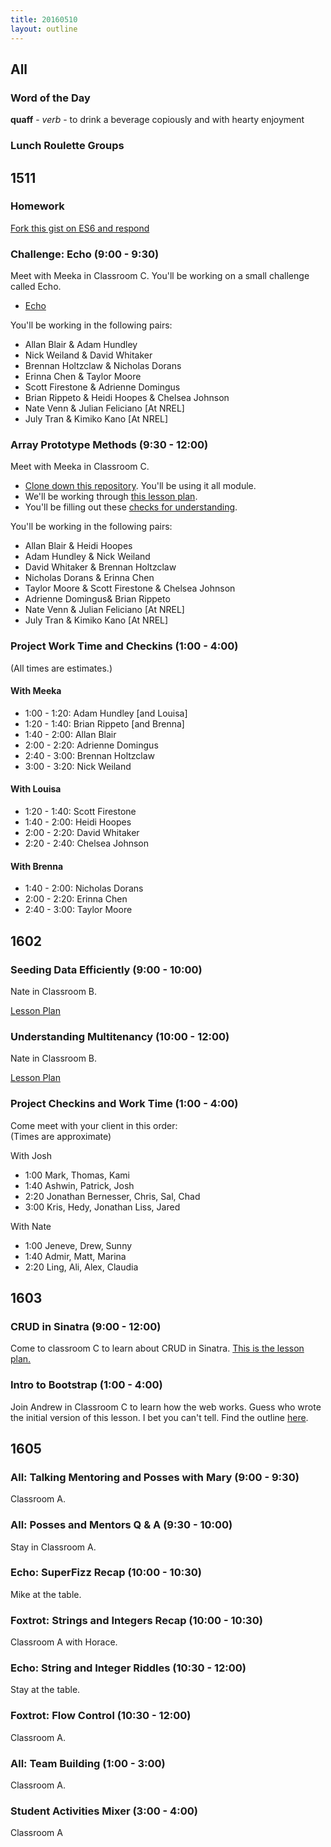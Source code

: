 ```yaml
---
title: 20160510
layout: outline
---
```


## All

### Word of the Day

**quaff** - *verb* - to drink a beverage copiously and with hearty enjoyment

### Lunch Roulette Groups

## 1511

### Homework

[Fork this gist on ES6 and respond](https://gist.github.com/rrgayhart/8435729452a3e3ad8cd3)

### Challenge: Echo (9:00 - 9:30)

Meet with Meeka in Classroom C. You'll be working on a small challenge called Echo.

* [Echo](https://github.com/turingschool/challenges/blob/master/echo.markdown)

You'll be working in the following pairs:

 * Allan Blair & Adam Hundley
 * Nick Weiland & David Whitaker
 * Brennan Holtzclaw & Nicholas Dorans
 * Erinna Chen & Taylor Moore
 * Scott Firestone & Adrienne Domingus
 * Brian Rippeto & Heidi Hoopes & Chelsea Johnson
 * Nate Venn & Julian Feliciano [At NREL]
 * July Tran & Kimiko Kano [At NREL]

### Array Prototype Methods (9:30 - 12:00)

Meet with Meeka in Classroom C.

- [Clone down this repository][mdn]. You'll be using it all module.
- We'll be working through [this lesson plan][apm].
- You'll be filling out these [checks for understanding][cfu].

[mdn]: https://github.com/mdn/advanced-js-fundamentals-ck
[apm]: https://github.com/mdn/advanced-js-fundamentals-ck/tree/gh-pages/tutorials/01-array-prototype-methods
[cfu]: https://gist.github.com/rrgayhart/7b9c8bc4fe78a51196f25f966d055af3

You'll be working in the following pairs:

 * Allan Blair & Heidi Hoopes
 * Adam Hundley & Nick Weiland
 * David Whitaker & Brennan Holtzclaw
 * Nicholas Dorans & Erinna Chen
 * Taylor Moore & Scott Firestone & Chelsea Johnson
 * Adrienne Domingus& Brian Rippeto
 * Nate Venn & Julian Feliciano [At NREL]
 * July Tran & Kimiko Kano [At NREL]

### Project Work Time and Checkins (1:00 - 4:00)

(All times are estimates.)

#### With Meeka

- 1:00 - 1:20: Adam Hundley [and Louisa]
- 1:20 - 1:40: Brian Rippeto [and Brenna]
- 1:40 - 2:00: Allan Blair
- 2:00 - 2:20: Adrienne Domingus
- 2:40 - 3:00: Brennan Holtzclaw
- 3:00 - 3:20: Nick Weiland

#### With Louisa

- 1:20 - 1:40: Scott Firestone
- 1:40 - 2:00: Heidi Hoopes
- 2:00 - 2:20: David Whitaker
- 2:20 - 2:40: Chelsea Johnson

#### With Brenna

- 1:40 - 2:00: Nicholas Dorans
- 2:00 - 2:20: Erinna Chen
- 2:40 - 3:00: Taylor Moore

## 1602


### Seeding Data Efficiently (9:00 - 10:00)

Nate in Classroom B.

[Lesson Plan](https://github.com/turingschool/lesson_plans/blob/master/ruby_03-professional_rails_applications/seeding_data_efficiently.md)

### Understanding Multitenancy (10:00 - 12:00)

Nate in Classroom B.

[Lesson Plan](https://github.com/turingschool/lesson_plans/blob/master/ruby_03-professional_rails_applications/understanding_multitenancy.md)


### Project Checkins and Work Time (1:00 - 4:00)

Come meet with your client in this order:  
(Times are approximate)  

With Josh  
  - 1:00  Mark, Thomas, Kami  
  - 1:40  Ashwin, Patrick, Josh  
  - 2:20  Jonathan Bernesser, Chris, Sal, Chad  
  - 3:00  Kris, Hedy, Jonathan Liss, Jared  

With Nate  
  - 1:00  Jeneve, Drew, Sunny  
  - 1:40  Admir, Matt, Marina  
  - 2:20  Ling, Ali, Alex, Claudia  

## 1603

### CRUD in Sinatra (9:00 - 12:00)
Come to classroom C to learn about CRUD in Sinatra. [This is the lesson plan.](https://github.com/turingschool/lesson_plans/blob/master/ruby_02-web_applications_with_ruby/crud_sinatra.markdown)

### Intro to Bootstrap (1:00 - 4:00)
Join Andrew in Classroom C to learn how the web works. Guess who wrote the initial version of this lesson. I bet you can't tell. Find the outline [here](https://github.com/turingschool/lesson_plans/blob/master/ruby_02-web_applications_with_ruby/introduction_to_bootstrap.markdown).


## 1605

### All: Talking Mentoring and Posses with Mary (9:00 - 9:30)

Classroom A.

### All: Posses and Mentors Q & A (9:30 - 10:00)

Stay in Classroom A.

### Echo: SuperFizz Recap (10:00 - 10:30)

Mike at the table.

### Foxtrot: Strings and Integers Recap (10:00 - 10:30)

Classroom A with Horace.

### Echo: String and Integer Riddles (10:30 - 12:00)

Stay at the table.

### Foxtrot: Flow Control (10:30 - 12:00)

Classroom A.

### All: Team Building (1:00 - 3:00)

Classroom A.

### Student Activities Mixer (3:00 - 4:00)

Classroom A
